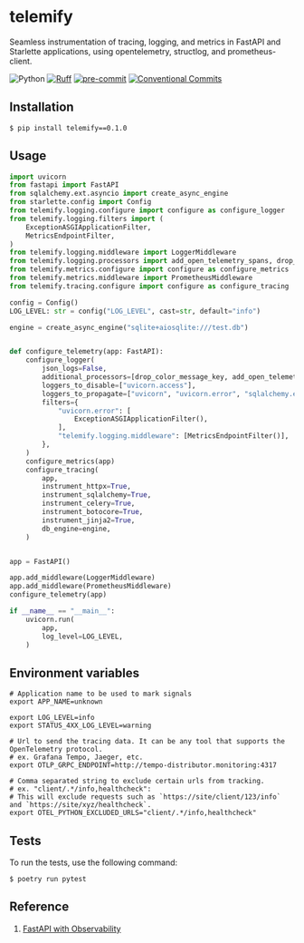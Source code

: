 # telemify

Seamless instrumentation of tracing, logging, and metrics in FastAPI and Starlette applications, using opentelemetry, structlog, and prometheus-client.

![Python](https://img.shields.io/badge/Python-3.11-brightgreen)
[![Ruff](https://img.shields.io/endpoint?url=https://raw.githubusercontent.com/charliermarsh/ruff/main/assets/badge/v2.json)](https://github.com/charliermarsh/ruff)
[![pre-commit](https://img.shields.io/badge/pre--commit-enabled-brightgreen?logo=pre-commit&logoColor=white)](https://github.com/pre-commit/pre-commit)
[![Conventional Commits](https://img.shields.io/badge/Conventional%20Commits-1.0.0-%23FE5196?logo=conventionalcommits&logoColor=white)](https://conventionalcommits.org)


## Installation
```shell
$ pip install telemify==0.1.0
```

## Usage
```python
import uvicorn
from fastapi import FastAPI
from sqlalchemy.ext.asyncio import create_async_engine
from starlette.config import Config
from telemify.logging.configure import configure as configure_logger
from telemify.logging.filters import (
    ExceptionASGIApplicationFilter,
    MetricsEndpointFilter,
)
from telemify.logging.middleware import LoggerMiddleware
from telemify.logging.processors import add_open_telemetry_spans, drop_color_message_key
from telemify.metrics.configure import configure as configure_metrics
from telemify.metrics.middleware import PrometheusMiddleware
from telemify.tracing.configure import configure as configure_tracing

config = Config()
LOG_LEVEL: str = config("LOG_LEVEL", cast=str, default="info")

engine = create_async_engine("sqlite+aiosqlite:///test.db")


def configure_telemetry(app: FastAPI):
    configure_logger(
        json_logs=False,
        additional_processors=[drop_color_message_key, add_open_telemetry_spans],
        loggers_to_disable=["uvicorn.access"],
        loggers_to_propagate=["uvicorn", "uvicorn.error", "sqlalchemy.engine.Engine"],
        filters={
            "uvicorn.error": [
                ExceptionASGIApplicationFilter(),
            ],
            "telemify.logging.middleware": [MetricsEndpointFilter()],
        },
    )
    configure_metrics(app)
    configure_tracing(
        app,
        instrument_httpx=True,
        instrument_sqlalchemy=True,
        instrument_celery=True,
        instrument_botocore=True,
        instrument_jinja2=True,
        db_engine=engine,
    )


app = FastAPI()

app.add_middleware(LoggerMiddleware)
app.add_middleware(PrometheusMiddleware)
configure_telemetry(app)

if __name__ == "__main__":
    uvicorn.run(
        app,
        log_level=LOG_LEVEL,
    )
```

## Environment variables
```shell
# Application name to be used to mark signals
export APP_NAME=unknown

export LOG_LEVEL=info
export STATUS_4XX_LOG_LEVEL=warning

# Url to send the tracing data. It can be any tool that supports the OpenTelemetry protocol.
# ex. Grafana Tempo, Jaeger, etc.
export OTLP_GRPC_ENDPOINT=http://tempo-distributor.monitoring:4317

# Comma separated string to exclude certain urls from tracking.
# ex. "client/.*/info,healthcheck":
# This will exclude requests such as `https://site/client/123/info` and `https://site/xyz/healthcheck`.
export OTEL_PYTHON_EXCLUDED_URLS="client/.*/info,healthcheck"
```


## Tests

To run the tests, use the following command:

```shell
$ poetry run pytest
```


## Reference
1. [FastAPI with Observability](https://github.com/blueswen/fastapi-observability)
